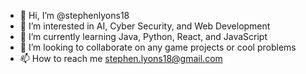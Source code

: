 - 👋 Hi, I’m @stephenlyons18
- 👀 I’m interested in AI, Cyber Security, and Web Development
- 🌱 I’m currently learning Java, Python, React, and JavaScript
- 💞️ I’m looking to collaborate on any game projects or cool problems
- 📫 How to reach me stephen.lyons18@gmail.com
